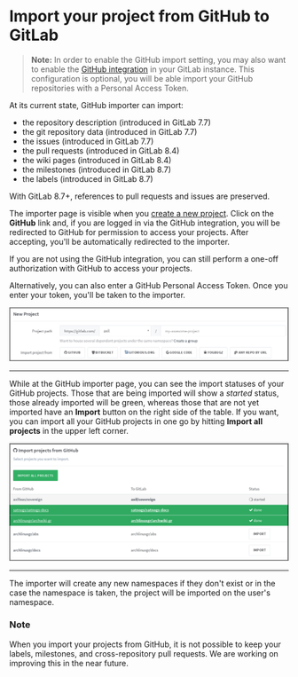 # Import your project from GitHub to GitLab

>**Note:**
In order to enable the GitHub import setting, you may also want to
enable the [GitHub integration][gh-import] in your GitLab instance. This
configuration is optional, you will be able import your GitHub repositories
with a Personal Access Token.

At its current state, GitHub importer can import:

- the repository description (introduced in GitLab 7.7)
- the git repository data (introduced in GitLab 7.7)
- the issues (introduced in GitLab 7.7)
- the pull requests (introduced in GitLab 8.4)
- the wiki pages (introduced in GitLab 8.4)
- the milestones (introduced in GitLab 8.7)
- the labels (introduced in GitLab 8.7)

With GitLab 8.7+, references to pull requests and issues are preserved.

The importer page is visible when you [create a new project][new-project].
Click on the **GitHub** link and, if you are logged in via the GitHub
integration, you will be redirected to GitHub for permission to access your
projects. After accepting, you'll be automatically redirected to the importer.

If you are not using the GitHub integration, you can still perform a one-off
authorization with GitHub to access your projects.

Alternatively, you can also enter a GitHub Personal Access Token. Once you enter
your token, you'll be taken to the importer.

![New project page on GitLab](img/import_projects_from_github_new_project_page.png)

---

While at the GitHub importer page, you can see the import statuses of your
GitHub projects. Those that are being imported will show a _started_ status,
those already imported will be green, whereas those that are not yet imported
have an **Import** button on the right side of the table. If you want, you can
import all your GitHub projects in one go by hitting **Import all projects**
in the upper left corner.

![GitHub importer page](img/import_projects_from_github_importer.png)

---

The importer will create any new namespaces if they don't exist or in the
case the namespace is taken, the project will be imported on the user's
namespace.

### Note

When you import your projects from GitHub, it is not possible to keep your
labels, milestones, and cross-repository pull requests. We are working on
improving this in the near future.

[gh-import]: ../../integration/github.md "GitHub integration"
[ee-gh]: http://docs.gitlab.com/ee/integration/github.html "GitHub integration for GitLab EE"
[new-project]: ../../gitlab-basics/create-project.md "How to create a new project in GitLab"
